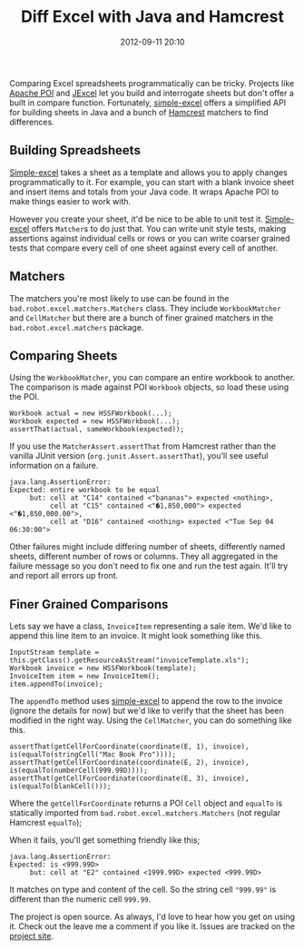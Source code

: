 ﻿---
layout: post
title: "Diff Excel with Java and Hamcrest"
date: 2012-09-11 20:10
comments: true
categories: java recipes
sidebar: false
published: false
keywords: "excel, diff, compare excel, testing excel, testing, junit, hamcrest, java"
description: "Diff Excel using Java and Hamcrest. Build and compare Excel files using Java and Hamcrest."
---

Comparing Excel spreadsheets programmatically can be tricky. Projects like [Apache POI](http://poi.apache.org/) and [JExcel](http://jexcelapi.sourceforge.net/) let you build and interrogate sheets but don't offer a built in compare function. Fortunately, [simple-excel](http://github.com/tobyweston/simple-excel) offers a simplified API for building sheets in Java and a bunch of [Hamcrest](http://hamcrest.org/) matchers to find differences.

<!-- more -->

## Building Spreadsheets

[Simple-excel](http://github.com/tobyweston/simple-excel) takes a sheet as a template and allows you to apply changes programmatically to it. For example, you can start with a blank invoice sheet and insert items and totals from your Java code. It wraps Apache POI to make things easier to work with.

However you create your sheet, it'd be nice to be able to unit test it. [Simple-excel](http://github.com/tobyweston/simple-excel) offers `Matcher`s to do just that. You can write unit style tests, making assertions against individual cells or rows or you can write coarser grained tests that compare every cell of one sheet against every cell of another.

## Matchers

The matchers you're most likely to use can be found in the `bad.robot.excel.matchers.Matchers` class. They include `WorkbookMatcher` and `CellMatcher` but there are a bunch of finer grained matchers in the `bad.robot.excel.matchers` package.  
   
## Comparing Sheets

Using the `WorkbookMatcher`, you can compare an entire workbook to another. The comparison is made against POI `Workbook` objects, so load these using the POI.

	Workbook actual = new HSSFWorkbook(...);
	Workbook expected = new HSSFWorkbook(...);
	assertThat(actual, sameWorkbook(expected));

If you use the `MatcherAssert.assertThat` from Hamcrest rather than the vanilla JUnit version (`org.junit.Assert.assertThat`), you'll see useful information on a failure.

    java.lang.AssertionError:
    Expected: entire workbook to be equal
         but: cell at "C14" contained <"bananas"> expected <nothing>,
              cell at "C15" contained <"�1,850,000"> expected <"�1,850,000.00">,
              cell at "D16" contained <nothing> expected <"Tue Sep 04 06:30:00">


Other failures might include differing number of sheets, differently named sheets, different number of rows or columns. They all aggregated in the failure message so you don't need to fix one and run the test again. It'll try and report all errors up front.
	
	
## Finer Grained Comparisons

Lets say we have a class, `InvoiceItem` representing a sale item. We'd like to append this line item to an invoice. It might look something like this.

	InputStream template = this.getClass().getResourceAsStream("invoiceTemplate.xls");
    Workbook invoice = new HSSFWorkbook(template);
	InvoiceItem item = new InvoiceItem();
	item.appendTo(invoice);

The `appendTo` method uses [simple-excel](http://github.com/tobyweston/simple-excel) to append the row to the invoice (ignore the details for now) but we'd like to verify that the sheet has been modified in the right way. Using the `CellMatcher`, you can do something like this.	

	assertThat(getCellForCoordinate(coordinate(E, 1), invoice), is(equalTo(stringCell("Mac Book Pro"))));
	assertThat(getCellForCoordinate(coordinate(E, 2), invoice), is(equalTo(numberCell(999.99D))));
	assertThat(getCellForCoordinate(coordinate(E, 3), invoice), is(equalTo(blankCell()));

Where the `getCellForCoordinate` returns a POI `Cell` object and `equalTo` is statically imported from `bad.robot.excel.matchers.Matchers` (not regular Hamcrest `equalTo`);
	
When it fails, you'll get something friendly like this;

	java.lang.AssertionError: 
	Expected: is <999.99D>
		 but: cell at "E2" contained <1999.99D> expected <999.99D>
	
It matches on type and content of the cell. So the string cell `"999.99"` is different than the numeric cell `999.99`.

	
	
The project is open source. As always, I'd love to hear how you get on using it. Check out the leave me a comment if you like it. Issues are tracked on the [project site](http://github.com/tobyweston/simple-excel).

